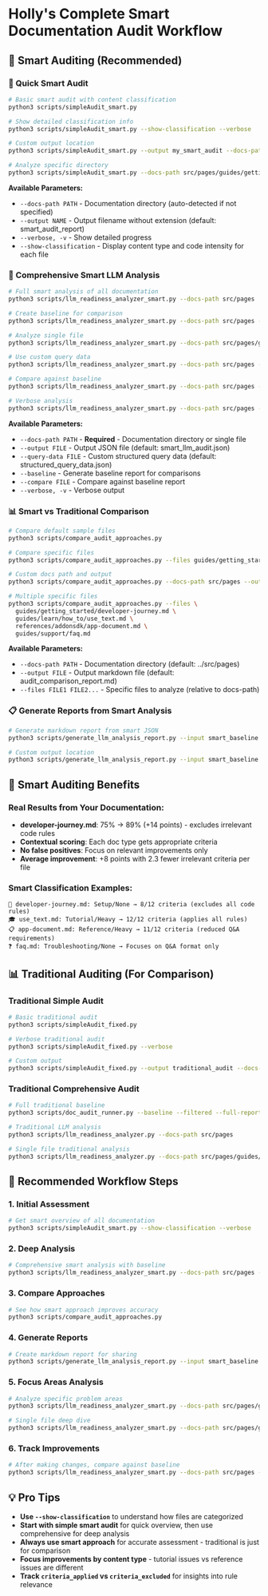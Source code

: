 # Holly's Complete Smart Documentation Audit Workflow

## 🧠 Smart Auditing (Recommended)

### 🚀 Quick Smart Audit

```bash
# Basic smart audit with content classification
python3 scripts/simpleAudit_smart.py

# Show detailed classification info
python3 scripts/simpleAudit_smart.py --show-classification --verbose

# Custom output location
python3 scripts/simpleAudit_smart.py --output my_smart_audit --docs-path src/pages

# Analyze specific directory
python3 scripts/simpleAudit_smart.py --docs-path src/pages/guides/getting_started/
```

**Available Parameters:**
- `--docs-path PATH` - Documentation directory (auto-detected if not specified)
- `--output NAME` - Output filename without extension (default: smart_audit_report)
- `--verbose, -v` - Show detailed progress
- `--show-classification` - Display content type and code intensity for each file

### 🎯 Comprehensive Smart LLM Analysis

```bash
# Full smart analysis of all documentation
python3 scripts/llm_readiness_analyzer_smart.py --docs-path src/pages

# Create baseline for comparison
python3 scripts/llm_readiness_analyzer_smart.py --docs-path src/pages --baseline --output smart_baseline.json

# Analyze single file
python3 scripts/llm_readiness_analyzer_smart.py --docs-path src/pages/guides/getting_started/developer-journey.md

# Use custom query data
python3 scripts/llm_readiness_analyzer_smart.py --docs-path src/pages --query-data my_queries.json

# Compare against baseline
python3 scripts/llm_readiness_analyzer_smart.py --docs-path src/pages --compare smart_baseline.json

# Verbose analysis
python3 scripts/llm_readiness_analyzer_smart.py --docs-path src/pages --verbose
```

**Available Parameters:**
- `--docs-path PATH` - **Required** - Documentation directory or single file
- `--output FILE` - Output JSON file (default: smart_llm_audit.json)
- `--query-data FILE` - Custom structured query data (default: structured_query_data.json)
- `--baseline` - Generate baseline report for comparisons
- `--compare FILE` - Compare against baseline report
- `--verbose, -v` - Verbose output

### 📊 Smart vs Traditional Comparison

```bash
# Compare default sample files
python3 scripts/compare_audit_approaches.py

# Compare specific files
python3 scripts/compare_audit_approaches.py --files guides/getting_started/developer-journey.md guides/learn/how_to/use_text.md

# Custom docs path and output
python3 scripts/compare_audit_approaches.py --docs-path src/pages --output my_comparison.md

# Multiple specific files
python3 scripts/compare_audit_approaches.py --files \
  guides/getting_started/developer-journey.md \
  guides/learn/how_to/use_text.md \
  references/addonsdk/app-document.md \
  guides/support/faq.md
```

**Available Parameters:**
- `--docs-path PATH` - Documentation directory (default: ../src/pages)
- `--output FILE` - Output markdown file (default: audit_comparison_report.md)
- `--files FILE1 FILE2...` - Specific files to analyze (relative to docs-path)

### 📋 Generate Reports from Smart Analysis

```bash
# Generate markdown report from smart JSON
python3 scripts/generate_llm_analysis_report.py --input smart_baseline.json

# Custom output location
python3 scripts/generate_llm_analysis_report.py --input smart_baseline.json --output my_smart_report.md
```

## 🎯 Smart Auditing Benefits

### **Real Results from Your Documentation:**
- **developer-journey.md**: 75% → 89% (+14 points) - excludes irrelevant code rules
- **Contextual scoring**: Each doc type gets appropriate criteria
- **No false positives**: Focus on relevant improvements only
- **Average improvement**: +8 points with 2.3 fewer irrelevant criteria per file

### **Smart Classification Examples:**
```
📖 developer-journey.md: Setup/None → 8/12 criteria (excludes all code rules)
🎓 use_text.md: Tutorial/Heavy → 12/12 criteria (applies all rules)
📋 app-document.md: Reference/Heavy → 11/12 criteria (reduced Q&A requirements)
❓ faq.md: Troubleshooting/None → Focuses on Q&A format only
```

## 📊 Traditional Auditing (For Comparison)

### Traditional Simple Audit
```bash
# Basic traditional audit
python3 scripts/simpleAudit_fixed.py

# Verbose traditional audit
python3 scripts/simpleAudit_fixed.py --verbose

# Custom output
python3 scripts/simpleAudit_fixed.py --output traditional_audit --docs-path src/pages
```

### Traditional Comprehensive Audit
```bash
# Full traditional baseline
python3 scripts/doc_audit_runner.py --baseline --filtered --full-report --docs-path src/pages

# Traditional LLM analysis
python3 scripts/llm_readiness_analyzer.py --docs-path src/pages

# Single file traditional analysis
python3 scripts/llm_readiness_analyzer.py --docs-path src/pages/guides/getting_started/developer-journey.md
```

## 🔄 Recommended Workflow Steps

### 1. **Initial Assessment** 
```bash
# Get smart overview of all documentation
python3 scripts/simpleAudit_smart.py --show-classification --verbose
```

### 2. **Deep Analysis**
```bash
# Comprehensive smart analysis with baseline
python3 scripts/llm_readiness_analyzer_smart.py --docs-path src/pages --baseline --output smart_baseline.json
```

### 3. **Compare Approaches**
```bash
# See how smart approach improves accuracy
python3 scripts/compare_audit_approaches.py
```

### 4. **Generate Reports**
```bash
# Create markdown report for sharing
python3 scripts/generate_llm_analysis_report.py --input smart_baseline.json --output smart_analysis_report.md
```

### 5. **Focus Areas Analysis**
```bash
# Analyze specific problem areas
python3 scripts/llm_readiness_analyzer_smart.py --docs-path src/pages/guides/getting_started/ --verbose

# Single file deep dive
python3 scripts/llm_readiness_analyzer_smart.py --docs-path src/pages/guides/getting_started/developer-journey.md
```

### 6. **Track Improvements**
```bash
# After making changes, compare against baseline
python3 scripts/llm_readiness_analyzer_smart.py --docs-path src/pages --compare smart_baseline.json
```

## 💡 Pro Tips

- **Use `--show-classification`** to understand how files are categorized
- **Start with simple smart audit** for quick overview, then use comprehensive for deep analysis
- **Always use smart approach** for accurate assessment - traditional is just for comparison
- **Focus improvements by content type** - tutorial issues vs reference issues are different
- **Track `criteria_applied` vs `criteria_excluded`** for insights into rule relevance

